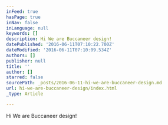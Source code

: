 ```yaml
---
inFeed: true
hasPage: true
inNav: false
inLanguage: null
keywords: []
description: Hi We are Buccaneer design!
datePublished: '2016-06-11T07:10:22.700Z'
dateModified: '2016-06-11T07:10:09.534Z'
authors: []
publisher: null
title: ''
author: []
starred: false
sourcePath: _posts/2016-06-11-hi-we-are-buccaneer-design.md
url: hi-we-are-buccaneer-design/index.html
_type: Article

---
```

Hi We are Buccaneer design!